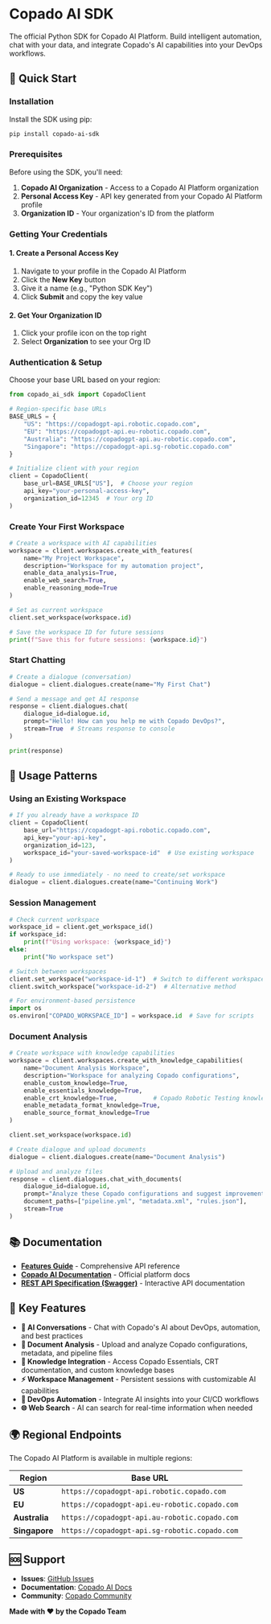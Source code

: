 # Copado AI SDK

The official Python SDK for Copado AI Platform. Build intelligent automation, chat with your data, and integrate Copado's AI capabilities into your DevOps workflows.

## 🚀 Quick Start

### Installation

Install the SDK using pip:

```bash
pip install copado-ai-sdk
```

### Prerequisites

Before using the SDK, you'll need:

1. **Copado AI Organization** - Access to a Copado AI Platform organization
2. **Personal Access Key** - API key generated from your Copado AI Platform profile
3. **Organization ID** - Your organization's ID from the platform

### Getting Your Credentials

#### 1. Create a Personal Access Key
1. Navigate to your profile in the Copado AI Platform
2. Click the **New Key** button
3. Give it a name (e.g., "Python SDK Key")
4. Click **Submit** and copy the key value

#### 2. Get Your Organization ID
1. Click your profile icon on the top right
2. Select **Organization** to see your Org ID

### Authentication & Setup

Choose your base URL based on your region:

```python
from copado_ai_sdk import CopadoClient

# Region-specific base URLs
BASE_URLS = {
    "US": "https://copadogpt-api.robotic.copado.com",
    "EU": "https://copadogpt-api.eu-robotic.copado.com", 
    "Australia": "https://copadogpt-api.au-robotic.copado.com",
    "Singapore": "https://copadogpt-api.sg-robotic.copado.com"
}

# Initialize client with your region
client = CopadoClient(
    base_url=BASE_URLS["US"],  # Choose your region
    api_key="your-personal-access-key",
    organization_id=12345  # Your org ID
)
```

### Create Your First Workspace

```python
# Create a workspace with AI capabilities
workspace = client.workspaces.create_with_features(
    name="My Project Workspace",
    description="Workspace for my automation project",
    enable_data_analysis=True,
    enable_web_search=True,
    enable_reasoning_mode=True
)

# Set as current workspace
client.set_workspace(workspace.id)

# Save the workspace ID for future sessions
print(f"Save this for future sessions: {workspace.id}")
```

### Start Chatting

```python
# Create a dialogue (conversation)
dialogue = client.dialogues.create(name="My First Chat")

# Send a message and get AI response
response = client.dialogues.chat(
    dialogue_id=dialogue.id,
    prompt="Hello! How can you help me with Copado DevOps?",
    stream=True  # Streams response to console
)

print(response)
```

## 📖 Usage Patterns

### Using an Existing Workspace

```python
# If you already have a workspace ID
client = CopadoClient(
    base_url="https://copadogpt-api.robotic.copado.com",
    api_key="your-api-key",
    organization_id=123,
    workspace_id="your-saved-workspace-id"  # Use existing workspace
)

# Ready to use immediately - no need to create/set workspace
dialogue = client.dialogues.create(name="Continuing Work")
```

### Session Management

```python
# Check current workspace
workspace_id = client.get_workspace_id()
if workspace_id:
    print(f"Using workspace: {workspace_id}")
else:
    print("No workspace set")

# Switch between workspaces
client.set_workspace("workspace-id-1")  # Switch to different workspace
client.switch_workspace("workspace-id-2")  # Alternative method

# For environment-based persistence
import os
os.environ["COPADO_WORKSPACE_ID"] = workspace.id  # Save for scripts
```

### Document Analysis

```python
# Create workspace with knowledge capabilities
workspace = client.workspaces.create_with_knowledge_capabilities(
    name="Document Analysis Workspace",
    description="Workspace for analyzing Copado configurations",
    enable_custom_knowledge=True,
    enable_essentials_knowledge=True,
    enable_crt_knowledge=True,          # Copado Robotic Testing knowledge
    enable_metadata_format_knowledge=True,
    enable_source_format_knowledge=True
)

client.set_workspace(workspace.id)

# Create dialogue and upload documents
dialogue = client.dialogues.create(name="Document Analysis")

# Upload and analyze files
response = client.dialogues.chat_with_documents(
    dialogue_id=dialogue.id,
    prompt="Analyze these Copado configurations and suggest improvements",
    document_paths=["pipeline.yml", "metadata.xml", "rules.json"],
    stream=True
)
```

## 📚 Documentation

- **[Features Guide](FEATURES.md)** - Comprehensive API reference
- **[Copado AI Documentation](https://docs.copado.com/articles/#!copadoai-publication/copado-ai-platform-api)** - Official platform docs
- **[REST API Specification (Swagger)](https://copadogpt-api.robotic.copado.com/docs)** - Interactive API documentation

## 🔑 Key Features

- **🤖 AI Conversations** - Chat with Copado's AI about DevOps, automation, and best practices
- **📄 Document Analysis** - Upload and analyze Copado configurations, metadata, and pipeline files
- **🧠 Knowledge Integration** - Access Copado Essentials, CRT documentation, and custom knowledge bases
- **⚡ Workspace Management** - Persistent sessions with customizable AI capabilities
- **🔗 DevOps Automation** - Integrate AI insights into your CI/CD workflows
- **🌐 Web Search** - AI can search for real-time information when needed

## 🌍 Regional Endpoints

The Copado AI Platform is available in multiple regions:

| Region | Base URL |
|--------|----------|
| **US** | `https://copadogpt-api.robotic.copado.com` |
| **EU** | `https://copadogpt-api.eu-robotic.copado.com` |
| **Australia** | `https://copadogpt-api.au-robotic.copado.com` |
| **Singapore** | `https://copadogpt-api.sg-robotic.copado.com` |



## 🆘 Support

- **Issues**: [GitHub Issues](https://github.com/CopadoSolutions/copado_ai_sdk/issues)
- **Documentation**: [Copado AI Docs](https://docs.copado.com/articles/#!copadoai-publication/copado-ai-platform-api)
- **Community**: [Copado Community](https://success.copado.com)

**Made with ❤️ by the Copado Team**